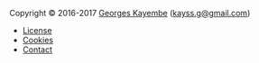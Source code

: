 
Copyright &copy; 2016-2017 [Georges Kayembe](http://www.student.bth.se/~geka16/dbwebb-kurser/htmlphp/me/kmom06/me6/me.php) (kayss.g@gmail.com)

* [License](license)
* [Cookies](cookies)
* [Contact](contact)
